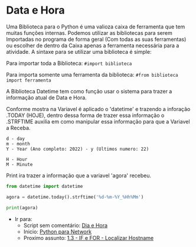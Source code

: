 # Data e Hora

Uma Biblioteca para o Python é uma valioza caixa de ferramenta que 
tem muitas funções internas.
Podemos utilizar as bibliotecas para serem Importadas no programa 
de forma geral (Com todas as suas ferramentas) ou escolher de dentro 
da Caixa apenas a ferramenta necessária para a atividade.
A sintaxe para se utilizar uma biblioteca é simple:

Para importar toda a Biblioteca:
`#import biblioteca`

Para importa somente uma ferramenta da biblioteca:
`#from biblioteca import ferramenta`

A Biblioteca Datetime tem como função usar o sistema para trazer a informação 
atual de Data e Hora.

Conforme mostra na Variavel é aplicado o 'datetime' e trazendo a inforação .TODAY (HOJE), 
dentro dessa forma de trazer essa informação o .STRFTIME auxilia em como manipular essa 
informação para que a Variavel a Receba.

```
d - day
m - month
Y - Year (Ano completo: 2022) - y (Ultimos numero: 22)

H - Hour
M - Minute 
```

Print ira trazer a informação que a variavel 'agora' recebeu. 
```python
from datetime import datetime

agora = datetime.today().strftime('%d-%m-%Y_%Hh%Mm')

print(agora) 
```

- Ir para: 
    - Script sem comentário: [Dia e Hora](https://github.com/ozumaru/CiscoDevNet---Python/blob/master/Documents/Scripts/1.2%20-%20Dia%20e%20Hora.py)
    - Inicio: [Python para Network](https://github.com/ozumaru/CiscoDevNet---Python)
    - Proximo assunto: [1.3 - IF e FOR - Localizar Hostname](https://github.com/ozumaru/CiscoDevNet---Python/blob/master/Documents/Material/1.3%20-%20IF%20e%20FOR%20-%20Localizar%20Hostname.md)